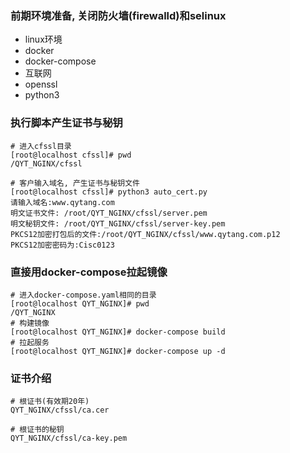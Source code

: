 ### 前期环境准备, 关闭防火墙(firewalld)和selinux
- linux环境
- docker
- docker-compose
- 互联网
- openssl
- python3

### 执行脚本产生证书与秘钥
```shell
# 进入cfssl目录
[root@localhost cfssl]# pwd
/QYT_NGINX/cfssl

# 客户输入域名, 产生证书与秘钥文件
[root@localhost cfssl]# python3 auto_cert.py
请输入域名:www.qytang.com
明文证书文件: /root/QYT_NGINX/cfssl/server.pem
明文秘钥文件: /root/QYT_NGINX/cfssl/server-key.pem
PKCS12加密打包后的文件:/root/QYT_NGINX/cfssl/www.qytang.com.p12
PKCS12加密密码为:Cisc0123

```

### 直接用docker-compose拉起镜像
```shell
# 进入docker-compose.yaml相同的目录
[root@localhost QYT_NGINX]# pwd
/QYT_NGINX
# 构建镜像
[root@localhost QYT_NGINX]# docker-compose build
# 拉起服务
[root@localhost QYT_NGINX]# docker-compose up -d

```

### 证书介绍
```angular2html
# 根证书(有效期20年)
QYT_NGINX/cfssl/ca.cer

# 根证书的秘钥
QYT_NGINX/cfssl/ca-key.pem

```
